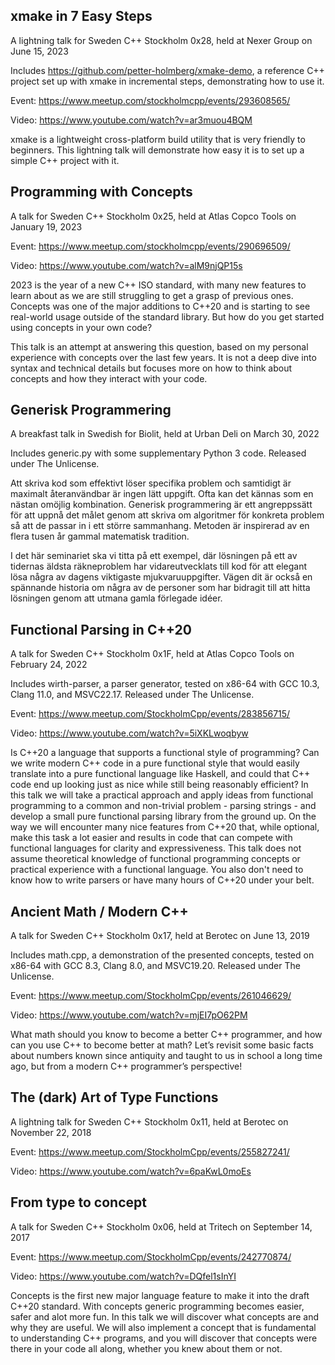 xmake in 7 Easy Steps
---------------------

A lightning talk for Sweden C++ Stockholm 0x28, held at Nexer Group on June 15, 2023

Includes https://github.com/petter-holmberg/xmake-demo, a reference C++ project set up with xmake in incremental steps, demonstrating how to use it.

Event: https://www.meetup.com/stockholmcpp/events/293608565/

Video: https://www.youtube.com/watch?v=ar3muou4BQM

xmake is a lightweight cross-platform build utility that is very friendly to beginners. This lightning talk will demonstrate how easy it is to set up a simple C++ project with it.

Programming with Concepts
-------------------------

A talk for Sweden C++ Stockholm 0x25, held at Atlas Copco Tools on January 19, 2023

Event: https://www.meetup.com/stockholmcpp/events/290696509/

Video: https://www.youtube.com/watch?v=alM9njQP15s

2023 is the year of a new C++ ISO standard, with many new features to learn about as we are still struggling to get a grasp of previous ones. Concepts was one of the major additions to C++20 and is starting to see real-world usage outside of the standard library. But how do you get started using concepts in your own code?

This talk is an attempt at answering this question, based on my personal experience with concepts over the last few years. It is not a deep dive into syntax and technical details but focuses more on how to think about concepts and how they interact with your code.

Generisk Programmering
----------------------

A breakfast talk in Swedish for Biolit, held at Urban Deli on March 30, 2022

Includes generic.py with some supplementary Python 3 code. Released under The Unlicense.

Att skriva kod som effektivt löser specifika problem och samtidigt är maximalt återanvändbar är ingen lätt uppgift. Ofta kan det kännas som en nästan omöjlig kombination. Generisk programmering är ett angreppssätt för att uppnå det målet genom att skriva om algoritmer för konkreta problem så att de passar in i ett större sammanhang. Metoden är inspirerad av en flera tusen år gammal matematisk tradition.

I det här seminariet ska vi titta på ett exempel, där lösningen på ett av tidernas äldsta räkneproblem har vidareutvecklats till kod för att elegant lösa några av dagens viktigaste mjukvaruuppgifter. Vägen dit är också en spännande historia om några av de personer som har bidragit till att hitta lösningen genom att utmana gamla förlegade idéer.

Functional Parsing in C++20
---------------------------

A talk for Sweden C++ Stockholm 0x1F, held at Atlas Copco Tools on February 24, 2022

Includes wirth-parser, a parser generator, tested on x86-64 with GCC 10.3, Clang 11.0, and MSVC22.17. Released under The Unlicense.

Event: https://www.meetup.com/StockholmCpp/events/283856715/

Video: https://www.youtube.com/watch?v=5iXKLwoqbyw

Is C++20 a language that supports a functional style of programming?
Can we write modern C++ code in a pure functional style that would easily translate into a pure functional language like Haskell, and could that C++ code end up looking just as nice while still being reasonably efficient?
In this talk we will take a practical approach and apply ideas from functional programming to a common and non-trivial problem - parsing strings - and develop a small pure functional parsing library from the ground up. On the way we will encounter many nice features from C++20 that, while optional, make this task a lot easier and results in code that can compete with functional languages for clarity and expressiveness.
This talk does not assume theoretical knowledge of functional programming concepts or practical experience with a functional language. You also don't need to know how to write parsers or have many hours of C++20 under your belt.

Ancient Math / Modern C++
-------------------------

A talk for Sweden C++ Stockholm 0x17, held at Berotec on June 13, 2019

Includes math.cpp, a demonstration of the presented concepts, tested on x86-64 with GCC 8.3, Clang 8.0, and MSVC19.20. Released under The Unlicense.

Event: https://www.meetup.com/StockholmCpp/events/261046629/

Video: https://www.youtube.com/watch?v=mjEI7pO62PM

What math should you know to become a better C++ programmer, and how can you use C++ to become better at math?
Let’s revisit some basic facts about numbers known since antiquity and taught to us in school a long time ago, but from a modern C++ programmer’s perspective!

The (dark) Art of Type Functions
--------------------------------

A lightning talk for Sweden C++ Stockholm 0x11, held at Berotec on November 22, 2018

Event: https://www.meetup.com/StockholmCpp/events/255827241/

Video: https://www.youtube.com/watch?v=6paKwL0moEs

From type to concept
--------------------

A talk for Sweden C++ Stockholm 0x06, held at Tritech on September 14, 2017

Event: https://www.meetup.com/StockholmCpp/events/242770874/

Video: https://www.youtube.com/watch?v=DQfel1sInYI

Concepts is the first new major language feature to make it into the draft C++20 standard. With concepts generic programming becomes easier, safer and alot more fun. In this talk we will discover what concepts are and why they are useful. We will also implement a concept that is fundamental to understanding C++ programs, and you will discover that concepts were there in your code all along, whether you knew about them or not.
